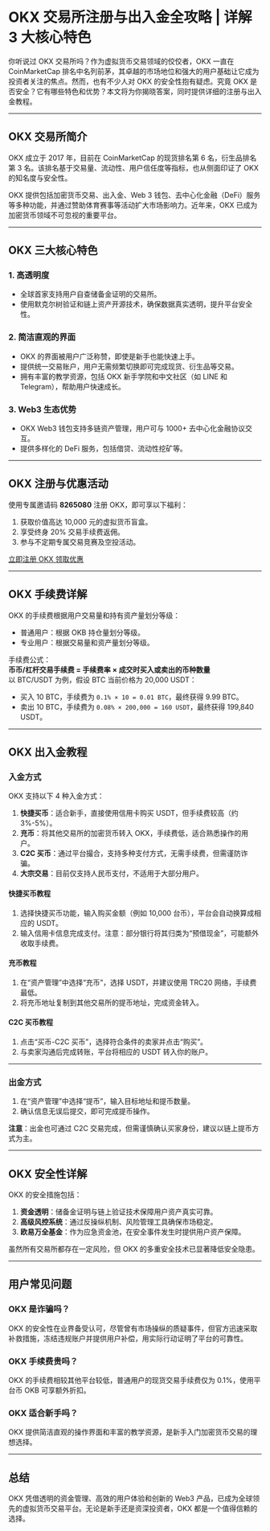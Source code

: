 # OKX 交易所注册与出入金全攻略 | 详解 3 大核心特色

你听说过 OKX 交易所吗？作为虚拟货币交易领域的佼佼者，OKX 一直在 CoinMarketCap 排名中名列前茅，其卓越的市场地位和强大的用户基础让它成为投资者关注的焦点。然而，也有不少人对 OKX 的安全性抱有疑虑。究竟 OKX 是否安全？它有哪些特色和优势？本文将为你揭晓答案，同时提供详细的注册与出入金教程。


---

## OKX 交易所简介

OKX 成立于 2017 年，目前在 CoinMarketCap 的现货排名第 6 名，衍生品排名第 3 名。该排名基于交易量、流动性、用户信任度等指标，也从侧面印证了 OKX 的知名度与安全性。

OKX 提供包括加密货币交易、出入金、Web 3 钱包、去中心化金融（DeFi）服务等多种功能，并通过赞助体育赛事等活动扩大市场影响力。近年来，OKX 已成为加密货币领域不可忽视的重要平台。

---

## OKX 三大核心特色

### 1. 高透明度

- 全球首家支持用户自查储备金证明的交易所。
- 使用默克尔树验证和链上资产开源技术，确保数据真实透明，提升平台安全性。

### 2. 简洁直观的界面

- OKX 的界面被用户广泛称赞，即使是新手也能快速上手。
- 提供统一交易账户，用户无需频繁切换即可完成现货、衍生品等交易。
- 拥有丰富的教学资源，包括 OKX 新手学院和中文社区（如 LINE 和 Telegram），帮助用户快速成长。

### 3. Web3 生态优势

- OKX Web3 钱包支持多链资产管理，用户可与 1000+ 去中心化金融协议交互。
- 提供多样化的 DeFi 服务，包括借贷、流动性挖矿等。

---

## OKX 注册与优惠活动

使用专属邀请码 **8265080** 注册 OKX，即可享以下福利：

1. 获取价值高达 10,000 元的虚拟货币盲盒。  
2. 享受终身 20% 交易手续费返佣。  
3. 参与不定期专属交易竞赛及空投活动。

[立即注册 OKX 领取优惠](https://bit.ly/OKXe)

---

## OKX 手续费详解

OKX 的手续费根据用户交易量和持有资产量划分等级：

- 普通用户：根据 OKB 持仓量划分等级。
- 专业用户：根据交易量和资产量划分等级。

手续费公式：  
**币币/杠杆交易手续费 = 手续费率 × 成交时买入或卖出的币种数量**  
以 BTC/USDT 为例，假设 BTC 当前价格为 20,000 USDT：  
- 买入 10 BTC，手续费为 `0.1% × 10 = 0.01 BTC`，最终获得 9.99 BTC。  
- 卖出 10 BTC，手续费为 `0.08% × 200,000 = 160 USDT`，最终获得 199,840 USDT。


---

## OKX 出入金教程

### 入金方式

OKX 支持以下 4 种入金方式：

1. **快捷买币**：适合新手，直接使用信用卡购买 USDT，但手续费较高（约 3%-5%）。  
2. **充币**：将其他交易所的加密货币转入 OKX，手续费低，适合熟悉操作的用户。  
3. **C2C 买币**：通过平台撮合，支持多种支付方式，无需手续费，但需谨防诈骗。  
4. **大宗交易**：目前仅支持人民币支付，不适用于大部分用户。

#### 快捷买币教程
1. 选择快捷买币功能，输入购买金额（例如 10,000 台币），平台会自动换算成相应的 USDT。
2. 输入信用卡信息完成支付。注意：部分银行将其归类为“预借现金”，可能额外收取手续费。

#### 充币教程
1. 在“资产管理”中选择“充币”，选择 USDT，并建议使用 TRC20 网络，手续费最低。  
2. 将充币地址复制到其他交易所的提币地址，完成资金转入。

#### C2C 买币教程
1. 点击“买币-C2C 买币”，选择符合条件的卖家并点击“购买”。  
2. 与卖家沟通后完成转账，平台将相应的 USDT 转入你的账户。

---

### 出金方式

1. 在“资产管理”中选择“提币”，输入目标地址和提币数量。  
2. 确认信息无误后提交，即可完成提币操作。

**注意**：出金也可通过 C2C 交易完成，但需谨慎确认买家身份，建议以链上提币方式为主。

---

## OKX 安全性详解

OKX 的安全措施包括：

1. **资金透明**：储备金证明与链上验证技术保障用户资产真实可靠。  
2. **高级风控系统**：通过反操纵机制、风险管理工具确保市场稳定。  
3. **欧易万全基金**：作为应急资金池，在安全事件发生时提供用户资产保障。

虽然所有交易所都存在一定风险，但 OKX 的多重安全技术已显著降低安全隐患。

---

## 用户常见问题

### OKX 是诈骗吗？

OKX 的安全性在业界备受认可，尽管曾有市场操纵的质疑事件，但官方迅速采取补救措施，冻结违规账户并提供用户补偿，用实际行动证明了平台的可靠性。

### OKX 手续费贵吗？

OKX 的手续费相较其他平台较低，普通用户的现货交易手续费仅为 0.1%，使用平台币 OKB 可享额外折扣。

### OKX 适合新手吗？

OKX 提供简洁直观的操作界面和丰富的教学资源，是新手入门加密货币交易的理想选择。

---

## 总结

OKX 凭借透明的资金管理、高效的用户体验和创新的 Web3 产品，已成为全球领先的虚拟货币交易平台。无论是新手还是资深投资者，OKX 都是一个值得信赖的选择。


